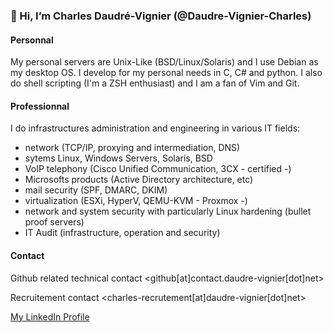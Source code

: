 ### 👋 Hi, I’m Charles Daudré-Vignier (@Daudre-Vignier-Charles)

#### Personnal
My personal servers are Unix-Like (BSD/Linux/Solaris) and I use Debian as my desktop OS.
I develop for my personal needs in C, C# and python. I also do shell scripting (I'm a ZSH enthusiast) and I am a fan of Vim and Git.

#### Professionnal
I do infrastructures administration and engineering in various IT fields:
- network (TCP/IP, proxying and intermediation, DNS)
- sytems Linux, Windows Servers, Solaris, BSD
- VoIP telephony (Cisco Unified Communication, 3CX - certified -)
- Microsofts products (Active Directory architecture, etc)
- mail security (SPF, DMARC, DKIM)
- virtualization (ESXi, HyperV, QEMU-KVM - Proxmox -)
- network and system security with particularly Linux hardening (bullet proof servers)
- IT Audit (infrastructure, operation and security)

#### Contact
Github related technical contact
<github[at]contact.daudre-vignier[dot]net>

Recruitement contact
<charles-recrutement[at]daudre-vignier[dot]net>

[My LinkedIn Profile](https://www.linkedin.com/in/charles-daudr%C3%A9-vignier-6891a3189/)
